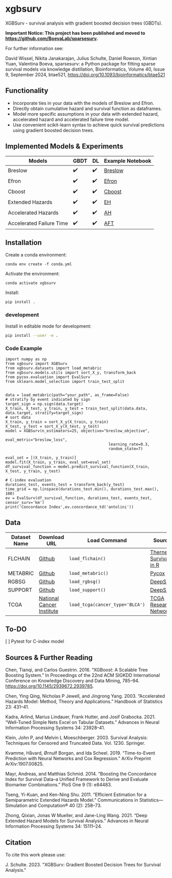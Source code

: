 # xgbsurv
XGBSurv - survival analysis with gradient boosted decision trees (GBDTs).


**Important Notice: This project has been published and moved to https://github.com/BoevaLab/sparsesurv.**

For further information see:

David Wissel, Nikita Janakarajan, Julius Schulte, Daniel Rowson, Xintian Yuan, Valentina Boeva, sparsesurv: a Python package for fitting sparse survival models via knowledge distillation, Bioinformatics, Volume 40, Issue 9, September 2024, btae521, https://doi.org/10.1093/bioinformatics/btae521



## Functionality

- Incorporate ties in your data with the models of Breslow and Efron.
- Directly obtain cumulative hazard and survival function as dataframes.
- Model more specific assumptions in your data with extended hazard, accelerated hazard and accelerated failure time model.
- Use convenient scikit-learn syntax to achieve quick survival predictions using gradient boosted decision trees.

## Implemented Models & Experiments

| Models                    | GBDT | DL   | Example Notebook   |
|---------------------------|------|------|--------------------|
| Breslow                   | ✔️    | ✔️    |[Breslow](https://github.com/jatlantic/xgbsurv/blob/main/examples/xgbsurv_breslow.ipynb)|
| Efron                     | ✔️    | ✔️    |[Efron](https://github.com/jatlantic/xgbsurv/blob/main/examples/xgbsurv_efron.ipynb)|
| Cboost                    | ✔️    | ✔️    |[Cboost](https://github.com/jatlantic/xgbsurv/blob/main/examples/xgbsurv_cboost.ipynb)|
| Extended Hazards          | ✔️    | ✔️    |[EH](https://github.com/jatlantic/xgbsurv/blob/main/examples/xgbsurv_eh.ipynb)|
| Accelerated Hazards       | ✔️    | ✔️    |[AH](https://github.com/jatlantic/xgbsurv/blob/main/examples/xgbsurv_ah.ipynb)|
| Accelerated Failure Time  | ✔️    | ✔️    |[AFT](https://github.com/jatlantic/xgbsurv/blob/main/examples/xgbsurv_aft.ipynb)|


## Installation

Create a conda environment:

```console
conda env create -f conda.yml
```

Activate the environment:

```console
conda activate xgbsurv
```

Install:

```console
pip install .
```

### development

Install in editable mode for development:

```sh
pip install --user -e .
```

### Code Example
```
import numpy as np
from xgbsurv import XGBSurv
from xgbsurv.datasets import load_metabric
from xgbsurv.models.utils import sort_X_y, transform_back
from pycox.evaluation import EvalSurv
from sklearn.model_selection import train_test_split


data = load_metabric(path="your_path", as_frame=False)
# stratify by event indicated by sign
target_sign = np.sign(data.target)
X_train, X_test, y_train, y_test = train_test_split(data.data, data.target, stratify=target_sign)
# sort data
X_train, y_train = sort_X_y(X_train, y_train)
X_test, y_test = sort_X_y(X_test, y_test)
model = XGBSurv(n_estimators=25, objective="breslow_objective",
                                             eval_metric="breslow_loss",
                                             learning_rate=0.3,
                                             random_state=7)

eval_set = [(X_train, y_train)]
model.fit(X_train, y_train, eval_set=eval_set)
df_survival_function = model.predict_survival_function(X_train, X_test, y_train, y_test)

# C-index evaluation
durations_test, events_test = transform_back(y_test)
time_grid = np.linspace(durations_test.min(), durations_test.max(), 100)
ev = EvalSurv(df_survival_function, durations_test, events_test, censor_surv='km')
print('Concordance Index',ev.concordance_td('antolini'))
```

## Data

| Dataset Name | Download URL | Load Command | Source |
|--------------|--------------|--------------|--------|
| FLCHAIN      | [Github](https://vincentarelbundock.github.io/Rdatasets/csv/survival/flchain.csv) | `load_flchain()` | [Therneau Survival in R](https://cran.r-project.org/web/packages/survival/index.html) |
| METABRIC     | [Github](https://vincentarelbundock.github.io/Rdatasets/csv/survival/flchain.csv) | `load_metabric()` | [Pycox](https://github.com/havakv/pycox) |
| RGBSG        | [Github](https://github.com/jaredleekatzman/DeepSurv/tree/master/experiments/data/gbsg) | `load_rgbsg()` | [DeepSurv](https://github.com/jaredleekatzman/DeepSurv) |
| SUPPORT      | [Github](https://github.com/jaredleekatzman/DeepSurv/tree/master/experiments/data/support) | `load_support()` | [DeepSurv](https://github.com/jaredleekatzman/DeepSurv) |
| TCGA         | [National Cancer Institute](https://portal.gdc.cancer.gov/) | `load_tcga(cancer_type='BLCA')` | [TCGA Research Network](https://portal.gdc.cancer.gov/)  |

## To-DO

[ ] Pytest for C-index model

## Sources & Further Reading

Chen, Tianqi, and Carlos Guestrin. 2016. “XGBoost: A Scalable Tree Boosting System.” In Proceedings of the 22nd ACM SIGKDD International Conference on Knowledge Discovery and Data Mining, 785–94. https://doi.org/10.1145/2939672.2939785.

Chen, Ying Qing, Nicholas P Jewell, and Jingrong Yang. 2003. “Accelerated Hazards Model: Method, Theory and Applications.” Handbook of Statistics 23: 431–41.

Kadra, Arlind, Marius Lindauer, Frank Hutter, and Josif Grabocka. 2021. “Well-Tuned Simple Nets Excel on Tabular Datasets.” Advances in Neural Information Processing Systems 34: 23928–41.

Klein, John P, and Melvin L Moeschberger. 2003. Survival Analysis: Techniques for Censored and Truncated Data. Vol. 1230. Springer.

Kvamme, Håvard, Ørnulf Borgan, and Ida Scheel. 2019. “Time-to-Event Prediction with Neural Networks and Cox Regression.” ArXiv Preprint ArXiv:1907.00825.

Mayr, Andreas, and Matthias Schmid. 2014. “Boosting the Concordance Index for Survival Data–a Unified Framework to Derive and Evaluate Biomarker Combinations.” PloS One 9 (1): e84483.

Tseng, Yi-Kuan, and Ken-Ning Shu. 2011. “Efficient Estimation for a Semiparametric Extended Hazards Model.” Communications in Statistics—Simulation and Computation® 40 (2): 258–73.

Zhong, Qixian, Jonas W Mueller, and Jane-Ling Wang. 2021. “Deep Extended Hazard Models for Survival Analysis.” Advances in Neural Information Processing Systems 34: 15111–24.

## Citation

To cite this work please use:

J. Schulte. 2023. "XGBSurv: Gradient Boosted Decision Trees for Survival Analysis."







